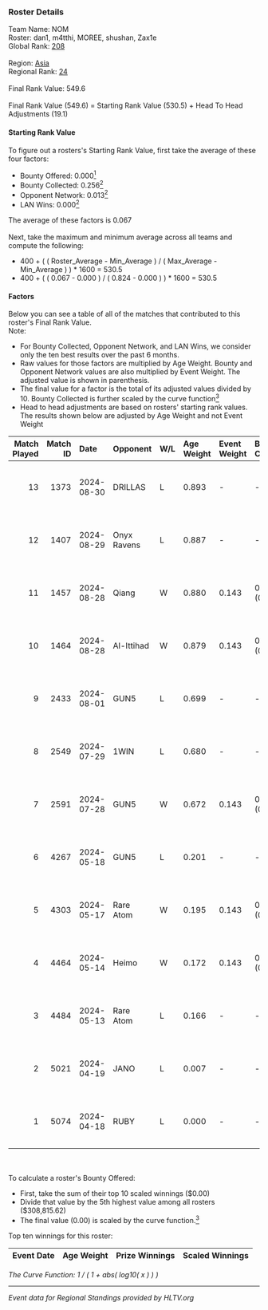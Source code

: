 ### Roster Details<br />
Team Name: NOM<br />
Roster: dan1, m4tthi, MOREE, shushan, Zax1e<br />
Global Rank: [208](../../standings_global_2024_10_15.md)<br />
<br />
Region: [Asia]( ../../standings_asia_2024_10_15.md)<br />
Regional Rank: [24]( ../../standings_asia_2024_10_15.md)<br />
<br />
Final Rank Value:  549.6<br />
<br />
Final Rank Value (549.6) = Starting Rank Value (530.5) + Head To Head Adjustments (19.1)<br />

#### Starting Rank Value<br />
To figure out a rosters's Starting Rank Value, first take the average of these four factors:<br />
- Bounty Offered: 0.000[<sup>1</sup>](#table2)
- Bounty Collected: 0.256[<sup>2</sup>](#table1)
- Opponent Network: 0.013[<sup>2</sup>](#table1)
- LAN Wins: 0.000[<sup>2</sup>](#table1)

The average of these factors is 0.067<br />
<br />
Next, take the maximum and minimum average across all teams and compute the following:<br />
- 400 + ( ( Roster_Average - Min_Average ) / ( Max_Average - Min_Average ) ) * 1600 = 530.5
- 400 + ( ( 0.067 - 0.000 ) / ( 0.824 - 0.000 ) ) * 1600 = 530.5


#### Factors<br />
Below you can see a table of all of the matches that contributed to this roster's Final Rank Value.<br />
Note:<br />

- For Bounty Collected, Opponent Network, and LAN Wins, we consider only the ten best results over the past 6 months.
- Raw values for those factors are multiplied by Age Weight. Bounty and Opponent Network values are also multiplied by Event Weight. The adjusted value is shown in parenthesis.
- The final value for a factor is the total of its adjusted values divided by 10. Bounty Collected is further scaled by the curve function[<sup>3</sup>](#curveFunction)
- Head to head adjustments are based on rosters' starting rank values. The results shown below are adjusted by Age Weight and not Event Weight
<span id="table1"></span><br />


| Match Played | Match ID | Date       | Opponent    | W/L | Age Weight | Event Weight | Bounty Collected | Opponent Network | LAN Wins  | H2H Adj. | Roster                               |
| -: | -: | :- | :- | :- | :- | :- | :- | :- | :- | -: | :- |
|           13 |     1373 | 2024-08-30 | DRILLAS     | L   | 0.893      | -            | -                | -                | -         |   -10.11 | dan1, m4tthi, MOREE, shushan, Zax1e  |
|           12 |     1407 | 2024-08-29 | Onyx Ravens | L   | 0.887      | -            | -                | -                | -         |   -18.37 | dan1, m4tthi, MOREE, shushan, Zax1e  |
|           11 |     1457 | 2024-08-28 | Qiang       | W   | 0.880      | 0.143        | 0.020 (0.003)    | 0.118 (0.015)    | 0 (0.000) |    19.30 | dan1, m4tthi, MOREE, shushan, Zax1e  |
|           10 |     1464 | 2024-08-28 | Al-Ittihad  | W   | 0.879      | 0.143        | 0.000 (0.000)    | 0.028 (0.004)    | 0 (0.000) |     8.35 | dan1, m4tthi, MOREE, shushan, Zax1e  |
|            9 |     2433 | 2024-08-01 | GUN5        | L   | 0.699      | -            | -                | -                | -         |    -2.50 | dan1, m4tthi, MOREE, suraniZ, Zax1e  |
|            8 |     2549 | 2024-07-29 | 1WIN        | L   | 0.680      | -            | -                | -                | -         |    -3.47 | dan1, m4tthi, MOREE, suraniZ, Zax1e  |
|            7 |     2591 | 2024-07-28 | GUN5        | W   | 0.672      | 0.143        | 0.096 (0.009)    | 1.000 (0.096)    | 0 (0.000) |    18.94 | dan1, m4tthi, MOREE, suraniZ, Zax1e  |
|            6 |     4267 | 2024-05-18 | GUN5        | L   | 0.201      | -            | -                | -                | -         |    -0.46 | dan1, hotd0g , m4tthi, meztal, MOREE |
|            5 |     4303 | 2024-05-17 | Rare Atom   | W   | 0.195      | 0.143        | 0.020 (0.001)    | 0.278 (0.008)    | 0 (0.000) |     4.98 | dan1, hotd0g , m4tthi, meztal, MOREE |
|            4 |     4464 | 2024-05-14 | Heimo       | W   | 0.172      | 0.143        | 0.003 (0.000)    | 0.132 (0.003)    | 0 (0.000) |     3.57 | dan1, hotd0g , m4tthi, meztal, MOREE |
|            3 |     4484 | 2024-05-13 | Rare Atom   | L   | 0.166      | -            | -                | -                | -         |    -0.95 | dan1, hotd0g , m4tthi, meztal, MOREE |
|            2 |     5021 | 2024-04-19 | JANO        | L   | 0.007      | -            | -                | -                | -         |    -0.12 | dan1, hotd0g , m4tthi, meztal, MOREE |
|            1 |     5074 | 2024-04-18 | RUBY        | L   | 0.000      | -            | -                | -                | -         |     0.00 | dan1, hotd0g , m4tthi, meztal, MOREE |

<br />
<span id="table2"></span><br />
To calculate a roster's Bounty Offered:<br />

- First, take the sum of their top 10 scaled winnings ($0.00)
- Divide that value by the 5th highest value among all rosters ($308,815.62)
- The final value (0.00) is scaled by the curve function.[<sup>3</sup>](#curveFunction)

Top ten winnings for this roster:<br />

| Event Date | Age Weight | Prize Winnings | Scaled Winnings |
| :- | -: | :- | :- |


<span id="curveFunction"></span>_The Curve Function: 1 / ( 1 + abs( log10( x ) ) )_<br />

---
_Event data for Regional Standings provided by HLTV.org_<br />
